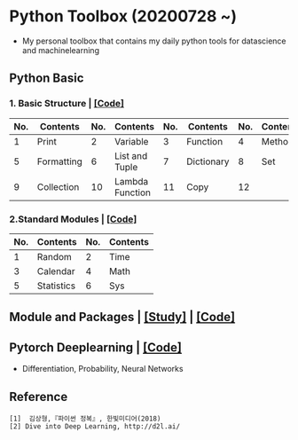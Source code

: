 # Python Toolbox (20200728 ~)
- My personal toolbox that contains my daily python tools for datascience and machinelearning

## Python Basic
### 1. Basic Structure | [[Code]](https://github.com/OH-Seoyoung/Python_Toolbox/blob/master/Python_Basic/1_Basic_Structure.ipynb)
|No.|Contents|No.|Contents|No.|Contents|No.|Contents|
|------|---|---|---|---|---|---|---|
|1|Print|2|Variable|3|Function|4|Method|
|5|Formatting|6|List and Tuple|7|Dictionary|8|Set|
|9|Collection|10|Lambda Function|11|Copy|12||

### 2.Standard Modules | [[Code]](https://github.com/OH-Seoyoung/Python_Toolbox/blob/master/Python_Basic/2_Standard_Modules.ipynb)
|No.|Contents|No.|Contents|
|------|---|------|---|
|1|Random|2|Time|
|3|Calendar|4|Math|
|5|Statistics|6|Sys|

## Module and Packages | [[Study]](https://github.com/OH-Seoyoung/Python_Toolbox/blob/master/Module_and_Package/README.md) | [[Code]]()



## Pytorch Deeplearning | [[Code]](https://github.com/OH-Seoyoung/Python_Toolbox/tree/master/Deeplearning_with_Pytorch)
- Differentiation, Probability, Neural Networks


## Reference
```
[1]  김상형,『파이썬 정복』, 한빛미디어(2018)
[2] Dive into Deep Learning, http://d2l.ai/
```
